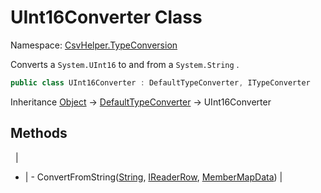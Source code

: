 # UInt16Converter Class

Namespace: [CsvHelper.TypeConversion](/api/CsvHelper.TypeConversion)

Converts a ``System.UInt16`` to and from a ``System.String`` .

```cs
public class UInt16Converter : DefaultTypeConverter, ITypeConverter
```

Inheritance [Object](https://docs.microsoft.com/en-us/dotnet/api/system.object) -> [DefaultTypeConverter](/api/CsvHelper.TypeConversion/DefaultTypeConverter) -> UInt16Converter

## Methods
&nbsp; | &nbsp;
- | -
ConvertFromString([String](https://docs.microsoft.com/en-us/dotnet/api/system.string), [IReaderRow](/api/CsvHelper/IReaderRow), [MemberMapData](/api/CsvHelper.Configuration/MemberMapData)) | 
